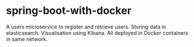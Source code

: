 # spring-boot-with-docker
A users microservice to register and retrieve users. Storing data in elasticsearch. Visualisation using Kibana. All deployed in Docker containers in same network.
